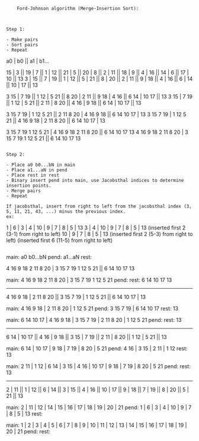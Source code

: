 ```
	Ford-Johnson algorithm (Merge-Insertion Sort):



Step 1:

- Make pairs
- Sort pairs
- Repeat

```

a0 | b0 || a1 | b1...

15 | 3 || 19 | 7 || 1 | 12 || 21 | 5 || 20 | 8 || 2 | 11 || 18 | 9 || 4 | 16 || 14 | 6 || 17 | 10 || 13
3 | 15 || 7 | 19 || 1 | 12 || 5 | 21 || 8 | 20 || 2 | 11 || 9 | 18 || 4 | 16 || 6 | 14 || 10 | 17 || 13

3 15 | 7 19 || 1 12 | 5 21 || 8 20 | 2 11 || 9 18 | 4 16 || 6 14 | 10 17 || 13
3 15 | 7 19 || 1 12 | 5 21 || 2 11 | 8 20 || 4 16 | 9 18 || 6 14 | 10 17 || 13

3 15 7 19 | 1 12 5 21 || 2 11 8 20 | 4 16 9 18 || 6 14 10 17 | 13
3 15 7 19 | 1 12 5 21 || 4 16 9 18 | 2 11 8 20 || 6 14 10 17 | 13

3 15 7 19 1 12 5 21 | 4 16 9 18 2 11 8 20 || 6 14 10 17 13
4 16 9 18 2 11 8 20 | 3 15 7 19 1 12 5 21 || 6 14 10 17 13

```

Step 2:

- Place a0 b0...bN in main
- Place a1...aN in pend
- Place rest in rest
- Binary insert pend into main, use Jacobsthal indices to determine insertion points.
- Merge pairs
- Repeat

If jacobsthal, insert from right to left from the jacobsthal index (3, 5, 11, 21, 43, ...) minus the previous index.
ex:
```

1 | 6 | 3 | 4 | 10 | 9 | 7 | 8 | 5 | 13
3 | 4 | 10 | 9 | 7 | 8 | 5 | 13 (inserted first 2 (3-1) from right to left)
10 | 9 | 7 | 8 | 5 | 13 (inserted first 2 (5-3) from right to left)
(inserted first 6 (11-5) from right to left)

```

```

main:
a0 b0...bN
pend:
a1...aN
rest:

4 16 9 18 2 11 8 20 | 3 15 7 19 1 12 5 21 || 6 14 10 17 13

main:
4 16 9 18 2 11 8 20 | 3 15 7 19 1 12 5 21
pend:
rest:
6 14 10 17 13

---

4 16 9 18 | 2 11 8 20 || 3 15 7 19 | 1 12 5 21 || 6 14 10 17 | 13

main:
4 16 9 18 | 2 11 8 20 | 1 12 5 21
pend:
3 15 7 19 | 6 14 10 17
rest:
13

main:
6 14 10 17 | 4 16 9 18 | 3 15 7 19 | 2 11 8 20 | 1 12 5 21
pend:
rest:
13

---

6 14 | 10 17 || 4 16 | 9 18 || 3 15 | 7 19 || 2 11 | 8 20 || 1 12 | 5 21 || 13

main:
6 14 | 10 17 | 9 18 | 7 19 | 8 20 | 5 21
pend:
4 16 | 3 15 | 2 11 | 1 12
rest:
13

main:
2 11 | 1 12 | 6 14 | 3 15 | 4 16 | 10 17 | 9 18 | 7 19 | 8 20 | 5 21
pend:
rest:
13

---

2 | 11 || 1 | 12 || 6 | 14 || 3 | 15 || 4 | 16 || 10 | 17 || 9 | 18 || 7 | 19 || 8 | 20 || 5 | 21 || 13

main:
2 | 11 | 12 | 14 | 15 | 16 | 17 | 18 | 19 | 20 | 21
pend:
1 | 6 | 3 | 4 | 10 | 9 | 7 | 8 | 5 | 13
rest:

main:
1 | 2 | 3 | 4 | 5 | 6 | 7 | 8 | 9 | 10 | 11 | 12 | 13 | 14 | 15 | 16 | 17 | 18 | 19 | 20 | 21
pend:
rest:

```

```
